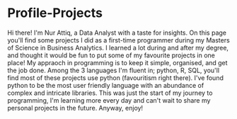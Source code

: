 # Profile-Projects
Hi there! I'm Nur Attiq, a Data Analyst with a taste for insights. 
On this page you'll find some projects I did as a first-time programmer during my Masters of Science in Business Analytics. I learned a lot during and after my degree, and thought it would be fun to put some of my favourite projects in one place! My appraoch in programming is to keep it simple, organised, and get the job done. 
Among the 3 languages I'm fluent in; python, R, SQL, you'll find most of these projects use python (favouritism right there). I've found python to be the most user friendly language with an abundance of complex and intricate libraries. 
This was just the start of my journey to programming, I'm learning more every day and can't wait to share my personal projects in the future. 
Anyway, enjoy! 
